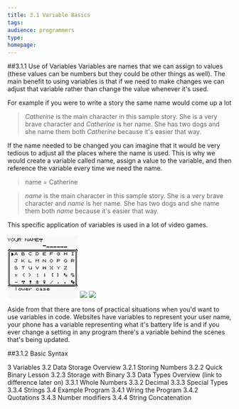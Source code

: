 ```yaml
---
title: 3.1 Variable Basics
tags:
audience: programmers
type:
homepage:
---
```

##3.1.1 Use of Variables
Variables are names that we can assign to values (these values can be numbers but they could be other things as well). The main benefit to using variables is that if we need to make changes we can adjust that variable rather than change the value whenever it's used.

For example if you were to write a story the same name would come up a lot

> *Catherine* is the main character in this sample story. She is a very brave character and *Catherine* is her name. She has two dogs and she name them both *Catherine* because it's easier that way.

If the name needed to be changed you can imagine that it would be very tedious to adjust all the places where the name is used. This is why we would create a variable called name, assign a value to the variable, and then reference the variable every time we need the name.

>name = Catherine

> *name* is the main character in this sample story. She is a very brave character and *name* is her name. She has two dogs and she name them both *name* because it's easier that way.

This specific application of variables is used in a lot of video games.

![](img/3a_pokemon.png)
![](img/3a_ff7.png)
![](img/3a_brawl.png)

Aside from that there are tons of practical situations when you'd want to use variables in code. Websites have variables to represent your user name, your phone has a variable representing what it's battery life is and if you ever change a setting in any program there's a variable behind the scenes that's being updated. 

##3.1.2 Basic Syntax


3 Variables
	3.2 Data Storage
		Overview
		3.2.1 Storing Numbers
		3.2.2 Quick Binary Lesson
		3.2.3 Storage with Binary
	3.3 Data Types
		Overview (link to difference later on)
		3.3.1	Whole Numbers
		3.3.2	Decimal
		3.3.3	Special Types
		3.3.4	Strings
	3.4 Example Program
		3.4.1 	Wring the Program
		3.4.2	Quotations
		3.4.3 	Number modifiers
		3.4.4	String Concatenation

